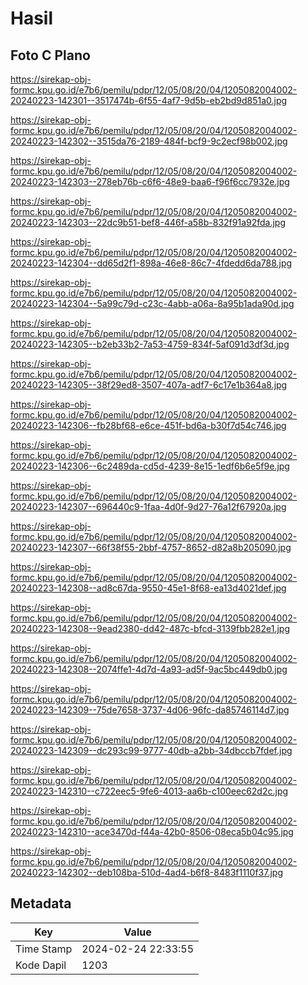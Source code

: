 # Hasil

## Foto C Plano

https://sirekap-obj-formc.kpu.go.id/e7b6/pemilu/pdpr/12/05/08/20/04/1205082004002-20240223-142301--3517474b-6f55-4af7-9d5b-eb2bd9d851a0.jpg

https://sirekap-obj-formc.kpu.go.id/e7b6/pemilu/pdpr/12/05/08/20/04/1205082004002-20240223-142302--3515da76-2189-484f-bcf9-9c2ecf98b002.jpg

https://sirekap-obj-formc.kpu.go.id/e7b6/pemilu/pdpr/12/05/08/20/04/1205082004002-20240223-142303--278eb76b-c6f6-48e9-baa6-f96f6cc7932e.jpg

https://sirekap-obj-formc.kpu.go.id/e7b6/pemilu/pdpr/12/05/08/20/04/1205082004002-20240223-142303--22dc9b51-bef8-446f-a58b-832f91a92fda.jpg

https://sirekap-obj-formc.kpu.go.id/e7b6/pemilu/pdpr/12/05/08/20/04/1205082004002-20240223-142304--dd65d2f1-898a-46e8-86c7-4fdedd6da788.jpg

https://sirekap-obj-formc.kpu.go.id/e7b6/pemilu/pdpr/12/05/08/20/04/1205082004002-20240223-142304--5a99c79d-c23c-4abb-a06a-8a95b1ada90d.jpg

https://sirekap-obj-formc.kpu.go.id/e7b6/pemilu/pdpr/12/05/08/20/04/1205082004002-20240223-142305--b2eb33b2-7a53-4759-834f-5af091d3df3d.jpg

https://sirekap-obj-formc.kpu.go.id/e7b6/pemilu/pdpr/12/05/08/20/04/1205082004002-20240223-142305--38f29ed8-3507-407a-adf7-6c17e1b364a8.jpg

https://sirekap-obj-formc.kpu.go.id/e7b6/pemilu/pdpr/12/05/08/20/04/1205082004002-20240223-142306--fb28bf68-e6ce-451f-bd6a-b30f7d54c746.jpg

https://sirekap-obj-formc.kpu.go.id/e7b6/pemilu/pdpr/12/05/08/20/04/1205082004002-20240223-142306--6c2489da-cd5d-4239-8e15-1edf6b6e5f9e.jpg

https://sirekap-obj-formc.kpu.go.id/e7b6/pemilu/pdpr/12/05/08/20/04/1205082004002-20240223-142307--696440c9-1faa-4d0f-9d27-76a12f67920a.jpg

https://sirekap-obj-formc.kpu.go.id/e7b6/pemilu/pdpr/12/05/08/20/04/1205082004002-20240223-142307--66f38f55-2bbf-4757-8652-d82a8b205090.jpg

https://sirekap-obj-formc.kpu.go.id/e7b6/pemilu/pdpr/12/05/08/20/04/1205082004002-20240223-142308--ad8c67da-9550-45e1-8f68-ea13d4021def.jpg

https://sirekap-obj-formc.kpu.go.id/e7b6/pemilu/pdpr/12/05/08/20/04/1205082004002-20240223-142308--9ead2380-dd42-487c-bfcd-3139fbb282e1.jpg

https://sirekap-obj-formc.kpu.go.id/e7b6/pemilu/pdpr/12/05/08/20/04/1205082004002-20240223-142308--2074ffe1-4d7d-4a93-ad5f-9ac5bc449db0.jpg

https://sirekap-obj-formc.kpu.go.id/e7b6/pemilu/pdpr/12/05/08/20/04/1205082004002-20240223-142309--75de7658-3737-4d06-96fc-da85746114d7.jpg

https://sirekap-obj-formc.kpu.go.id/e7b6/pemilu/pdpr/12/05/08/20/04/1205082004002-20240223-142309--dc293c99-9777-40db-a2bb-34dbccb7fdef.jpg

https://sirekap-obj-formc.kpu.go.id/e7b6/pemilu/pdpr/12/05/08/20/04/1205082004002-20240223-142310--c722eec5-9fe6-4013-aa6b-c100eec62d2c.jpg

https://sirekap-obj-formc.kpu.go.id/e7b6/pemilu/pdpr/12/05/08/20/04/1205082004002-20240223-142310--ace3470d-f44a-42b0-8506-08eca5b04c95.jpg

https://sirekap-obj-formc.kpu.go.id/e7b6/pemilu/pdpr/12/05/08/20/04/1205082004002-20240223-142302--deb108ba-510d-4ad4-b6f8-8483f1110f37.jpg


## Metadata

| Key        | Value               |
| ---------- | ------------------- |
| Time Stamp | 2024-02-24 22:33:55 |
| Kode Dapil | 1203                |



